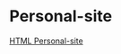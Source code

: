 # Personal-site
<a href="https://vishaltiwari510.github.io/Personal-site//HTML%20Personal%20Site/index.html">HTML Personal-site</a>

